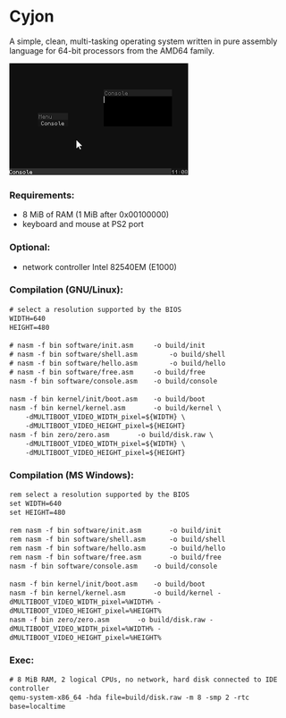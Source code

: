 # Cyjon

A simple, clean, multi-tasking operating system written in pure assembly language for 64-bit processors from the AMD64 family.

![screenshot](https://raw.githubusercontent.com/blackend/cyjon/master/gui.png)

### Requirements:

  - 8 MiB of RAM (1 MiB after 0x00100000)
  - keyboard and mouse at PS2 port

### Optional:

  - network controller Intel 82540EM (E1000)

### Compilation (GNU/Linux):

	# select a resolution supported by the BIOS
	WIDTH=640
	HEIGHT=480

	# nasm -f bin software/init.asm		-o build/init
	# nasm -f bin software/shell.asm		-o build/shell
	# nasm -f bin software/hello.asm		-o build/hello
	# nasm -f bin software/free.asm		-o build/free
	nasm -f bin software/console.asm	-o build/console

	nasm -f bin kernel/init/boot.asm	-o build/boot
	nasm -f bin kernel/kernel.asm		-o build/kernel \
		-dMULTIBOOT_VIDEO_WIDTH_pixel=${WIDTH} \
		-dMULTIBOOT_VIDEO_HEIGHT_pixel=${HEIGHT}
	nasm -f bin zero/zero.asm		-o build/disk.raw \
		-dMULTIBOOT_VIDEO_WIDTH_pixel=${WIDTH} \
		-dMULTIBOOT_VIDEO_HEIGHT_pixel=${HEIGHT}

### Compilation (MS Windows):

	rem select a resolution supported by the BIOS
	set WIDTH=640
	set HEIGHT=480

	rem nasm -f bin software/init.asm		-o build/init
	rem nasm -f bin software/shell.asm		-o build/shell
	rem nasm -f bin software/hello.asm		-o build/hello
	rem nasm -f bin software/free.asm		-o build/free
	nasm -f bin software/console.asm	-o build/console

	nasm -f bin kernel/init/boot.asm	-o build/boot
	nasm -f bin kernel/kernel.asm		-o build/kernel -dMULTIBOOT_VIDEO_WIDTH_pixel=%WIDTH% -dMULTIBOOT_VIDEO_HEIGHT_pixel=%HEIGHT%
	nasm -f bin zero/zero.asm		-o build/disk.raw -dMULTIBOOT_VIDEO_WIDTH_pixel=%WIDTH% -dMULTIBOOT_VIDEO_HEIGHT_pixel=%HEIGHT%

### Exec:

	# 8 MiB RAM, 2 logical CPUs, no network, hard disk connected to IDE controller
	qemu-system-x86_64 -hda file=build/disk.raw -m 8 -smp 2 -rtc base=localtime
